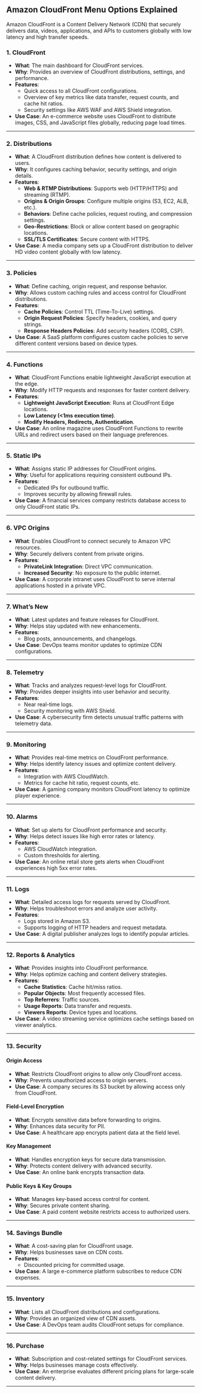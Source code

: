 ## **Amazon CloudFront Menu Options Explained**

Amazon CloudFront is a Content Delivery Network (CDN) that securely delivers data, videos, applications, and APIs to customers globally with low latency and high transfer speeds.

### **1. CloudFront**
- **What**: The main dashboard for CloudFront services.
- **Why**: Provides an overview of CloudFront distributions, settings, and performance.
- **Features**:
  - Quick access to all CloudFront configurations.
  - Overview of key metrics like data transfer, request counts, and cache hit ratios.
  - Security settings like AWS WAF and AWS Shield integration.
- **Use Case**: An e-commerce website uses CloudFront to distribute images, CSS, and JavaScript files globally, reducing page load times.

---

### **2. Distributions**
- **What**: A CloudFront distribution defines how content is delivered to users.
- **Why**: It configures caching behavior, security settings, and origin details.
- **Features**:
  - **Web & RTMP Distributions**: Supports web (HTTP/HTTPS) and streaming (RTMP).
  - **Origins & Origin Groups**: Configure multiple origins (S3, EC2, ALB, etc.).
  - **Behaviors**: Define cache policies, request routing, and compression settings.
  - **Geo-Restrictions**: Block or allow content based on geographic locations.
  - **SSL/TLS Certificates**: Secure content with HTTPS.
- **Use Case**: A media company sets up a CloudFront distribution to deliver HD video content globally with low latency.

---

### **3. Policies**
- **What**: Define caching, origin request, and response behavior.
- **Why**: Allows custom caching rules and access control for CloudFront distributions.
- **Features**:
  - **Cache Policies**: Control TTL (Time-To-Live) settings.
  - **Origin Request Policies**: Specify headers, cookies, and query strings.
  - **Response Headers Policies**: Add security headers (CORS, CSP).
- **Use Case**: A SaaS platform configures custom cache policies to serve different content versions based on device types.

---

### **4. Functions**
- **What**: CloudFront Functions enable lightweight JavaScript execution at the edge.
- **Why**: Modify HTTP requests and responses for faster content delivery.
- **Features**:
  - **Lightweight JavaScript Execution**: Runs at CloudFront Edge locations.
  - **Low Latency (<1ms execution time)**.
  - **Modify Headers, Redirects, Authentication**.
- **Use Case**: An online magazine uses CloudFront Functions to rewrite URLs and redirect users based on their language preferences.

---

### **5. Static IPs**
- **What**: Assigns static IP addresses for CloudFront origins.
- **Why**: Useful for applications requiring consistent outbound IPs.
- **Features**:
  - Dedicated IPs for outbound traffic.
  - Improves security by allowing firewall rules.
- **Use Case**: A financial services company restricts database access to only CloudFront static IPs.

---

### **6. VPC Origins**
- **What**: Enables CloudFront to connect securely to Amazon VPC resources.
- **Why**: Securely delivers content from private origins.
- **Features**:
  - **PrivateLink Integration**: Direct VPC communication.
  - **Increased Security**: No exposure to the public internet.
- **Use Case**: A corporate intranet uses CloudFront to serve internal applications hosted in a private VPC.

---

### **7. What’s New**
- **What**: Latest updates and feature releases for CloudFront.
- **Why**: Helps stay updated with new enhancements.
- **Features**:
  - Blog posts, announcements, and changelogs.
- **Use Case**: DevOps teams monitor updates to optimize CDN configurations.

---

### **8. Telemetry**
- **What**: Tracks and analyzes request-level logs for CloudFront.
- **Why**: Provides deeper insights into user behavior and security.
- **Features**:
  - Near real-time logs.
  - Security monitoring with AWS Shield.
- **Use Case**: A cybersecurity firm detects unusual traffic patterns with telemetry data.

---

### **9. Monitoring**
- **What**: Provides real-time metrics on CloudFront performance.
- **Why**: Helps identify latency issues and optimize content delivery.
- **Features**:
  - Integration with AWS CloudWatch.
  - Metrics for cache hit ratio, request counts, etc.
- **Use Case**: A gaming company monitors CloudFront latency to optimize player experience.

---

### **10. Alarms**
- **What**: Set up alerts for CloudFront performance and security.
- **Why**: Helps detect issues like high error rates or latency.
- **Features**:
  - AWS CloudWatch integration.
  - Custom thresholds for alerting.
- **Use Case**: An online retail store gets alerts when CloudFront experiences high 5xx error rates.

---

### **11. Logs**
- **What**: Detailed access logs for requests served by CloudFront.
- **Why**: Helps troubleshoot errors and analyze user activity.
- **Features**:
  - Logs stored in Amazon S3.
  - Supports logging of HTTP headers and request metadata.
- **Use Case**: A digital publisher analyzes logs to identify popular articles.

---

### **12. Reports & Analytics**
- **What**: Provides insights into CloudFront performance.
- **Why**: Helps optimize caching and content delivery strategies.
- **Features**:
  - **Cache Statistics**: Cache hit/miss ratios.
  - **Popular Objects**: Most frequently accessed files.
  - **Top Referrers**: Traffic sources.
  - **Usage Reports**: Data transfer and requests.
  - **Viewers Reports**: Device types and locations.
- **Use Case**: A video streaming service optimizes cache settings based on viewer analytics.

---

### **13. Security**
#### **Origin Access**
- **What**: Restricts CloudFront origins to allow only CloudFront access.
- **Why**: Prevents unauthorized access to origin servers.
- **Use Case**: A company secures its S3 bucket by allowing access only from CloudFront.

#### **Field-Level Encryption**
- **What**: Encrypts sensitive data before forwarding to origins.
- **Why**: Enhances data security for PII.
- **Use Case**: A healthcare app encrypts patient data at the field level.

#### **Key Management**
- **What**: Handles encryption keys for secure data transmission.
- **Why**: Protects content delivery with advanced security.
- **Use Case**: An online bank encrypts transaction data.

#### **Public Keys & Key Groups**
- **What**: Manages key-based access control for content.
- **Why**: Secures private content sharing.
- **Use Case**: A paid content website restricts access to authorized users.

---

### **14. Savings Bundle**
- **What**: A cost-saving plan for CloudFront usage.
- **Why**: Helps businesses save on CDN costs.
- **Features**:
  - Discounted pricing for committed usage.
- **Use Case**: A large e-commerce platform subscribes to reduce CDN expenses.

---

### **15. Inventory**
- **What**: Lists all CloudFront distributions and configurations.
- **Why**: Provides an organized view of CDN assets.
- **Use Case**: A DevOps team audits CloudFront setups for compliance.

---

### **16. Purchase**
- **What**: Subscription and cost-related settings for CloudFront services.
- **Why**: Helps businesses manage costs effectively.
- **Use Case**: An enterprise evaluates different pricing plans for large-scale content delivery.

---


